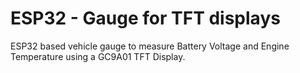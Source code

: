 # ESP32 - Gauge for TFT displays
ESP32 based vehicle gauge to measure Battery Voltage and Engine Temperature using a GC9A01 TFT Display.
